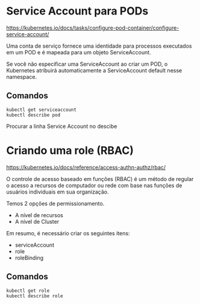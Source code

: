 # Service Account para PODs

https://kubernetes.io/docs/tasks/configure-pod-container/configure-service-account/

Uma conta de serviço fornece uma identidade para processos executados em um POD e é mapeada para um objeto ServiceAccount.

Se você não especificar uma ServiceAccount ao criar um POD, o Kubernetes atribuirá automaticamente a ServiceAccount default nesse namespace.


## Comandos
```
kubectl get serviceaccount
kubectl describe pod
```

Procurar a linha Service Account no descibe

# Criando uma role (RBAC)

https://kubernetes.io/docs/reference/access-authn-authz/rbac/

O controle de acesso baseado em funções (RBAC) é um método de regular o acesso a recursos de computador ou rede com base nas funções de usuários individuais em sua organização.

Temos 2 opções de permissionamento.

- A nível de recursos
- A nível de Cluster

Em resumo, é necessário criar os seguintes itens:

- serviceAccount
- role
- roleBinding

## Comandos

```
kubectl get role
kubectl describe role
```
